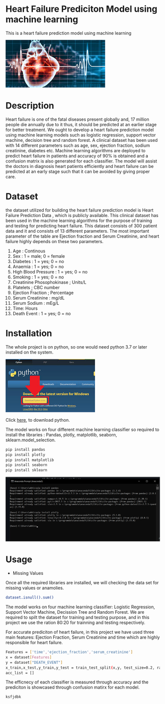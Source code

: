# Heart Failure Prediciton Model using machine learning
This is a heart failure prediction model using machine learning 

![](Read_me_images/HF_readme.jpg)

# Description 
Heart failure is one of the fatal diseases present globally and, 17 million people die annually due to it thus, it should be predicted at an earlier stage for better treatment. We ought to develop a heart failure prediction model using machine learning models such as logistic regression, support vector machine, decision tree and random forest. A clinical dataset has been used with 14 different parameters such as age, sex, ejection fraction, sodium creatinine, diabetes etc. Machine learning algorithms are deployed to predict heart failure in patients and accuracy of 90% is obtained and a confusion matrix is also generated for each classifier. The model will assist the doctors in diagnosis heart patients efficiently and heart failure can be predicted at an early stage such that it can be avoided by giving proper care.

# Dataset
the dataset utilized for building the heart failure prediction model is Heart Failure Prediction Data , which is publicly available. This clinical dataset has been used in the machine learning algorithms for the purpose of training and testing for predicting heart failure. This dataset consists of 300 patient data and it and consists of 13 different parameters. The most important parameter of the table are Ejection fraction and Serum Creatinine, and heart failure highly depends on these two parameters.

1. Age : Continous
2. Sex : 1 = male; 0 = female
3. Diabetes : 1 = yes; 0 = no
4. Anaemia : 1 = yes; 0 = no
5. High Blood Pressure : 1 = yes; 0 = no
6. Smoking : 1 = yes; 0 = no
7. Creatinine Phosophokinase ; Units/L
8. Platelets ; CBC number
9. Ejection Fraction ; Percentage
10. Serum Creatinine : mg/dL
11. Serum Sodium : mEg/L
12. Time: Hours
13. Death Event : 1 = yes; 0 = no

# Installation 

The whole project is on python, so one would need python 3.7 or later installed on the system. 

![](Read_me_images/PYthon_install.jpg)

Click [here](https://www.python.org/downloads/), to download python.

The model works on four different machine learning classifier so required to install the libraries : Pandas, plotly,  matplotlib, seaborn, sklearn.model_selection.

```bash
pip install pandas
pip install plotly
pip install matplotlib 
pip install seaborn 
pip install sklearn
```

![](Read_me_images/lib.jpg)

# Usage 

- Missing Values

Once all the required libraries are installed, we will checking the data set for missing values or anamolies.

```bash
dataset.isnull().sum()
```

The model works on four machine learning classifier: Logistic Regression, Support Vector Machine, Decission Tree and Random Forest. We are required to spilt the dataset for training and testing purpose, and in this project we use the ration 80:20 for trainning and testing respectively. 

For accurate prediciton of heart failure, in this project we have used three main features: Ejection Fraction, Serum Creatinine and time which are highly responsible for heart failure.

```bash
Features = ['time','ejection_fraction','serum_creatinine']
x = dataset[Features]
y = dataset["DEATH_EVENT"]
x_train,x_test,y_train,y_test = train_test_split(x,y, test_size=0.2, random_state=2)
acc_list = []
```
The efficnecy of each classifier is measured through accuracy and the prediciton is showcased through confusion matirx for each model.
```bash
ksfjdbk
```
